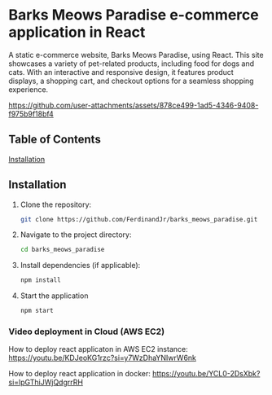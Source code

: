 # Barks Meows Paradise e-commerce application in React

A static e-commerce website, Barks Meows Paradise, using React. This site showcases a variety of pet-related products, including food for dogs and cats. With an interactive and responsive design, it features product displays, a shopping cart, and checkout options for a seamless shopping experience.

https://github.com/user-attachments/assets/878ce499-1ad5-4346-9408-f975b9f18bf4

## Table of Contents

[Installation](#installation)


## Installation
1. Clone the repository:
   ```bash
   git clone https://github.com/FerdinandJr/barks_meows_paradise.git
   
2. Navigate to the project directory:
   ```bash
   cd barks_meows_paradise
   
4. Install dependencies (if applicable):
   ```bash
   npm install

5. Start the application
   ```bash
   npm start

### Video deployment in Cloud (AWS EC2)

How to deploy react applicaton in AWS EC2 instance: https://youtu.be/KDJeoKG1rzc?si=y7WzDhaYNIwrW6nk

How to deploy react application in docker: https://youtu.be/YCL0-2DsXbk?si=lpGThiJWjQdgrrRH
